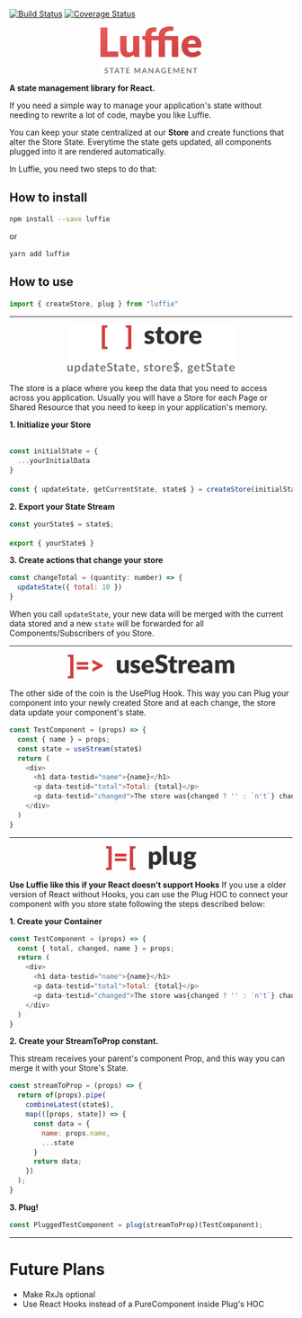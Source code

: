 [![Build Status](https://travis-ci.org/tegraoss/luffie.svg?branch=master)](https://travis-ci.org/tegraoss/luffie) [![Coverage Status](https://coveralls.io/repos/github/tegraoss/luffie/badge.svg?branch=master)](https://coveralls.io/github/tegraoss/luffie?branch=master)

<p align="center">
<img width="180" src="assets/luffiejs-logo-b.png">
</p>


**A state management library for React.**

If you need a simple way to manage your application's state without needing to rewrite a lot of code, maybe you like Luffie.

You can keep your state centralized at our **Store** and create functions that alter the Store State. Everytime the state gets updated, all components plugged into it are rendered automatically.

In Luffie, you need two steps to do that:

## How to install

```bash
npm install --save luffie
```

or

```bash
yarn add luffie
```

## How to use

```javascript
import { createStore, plug } from "luffie"
```

<hr />

<p align="center">
  <img src="assets/luffiejs-store.png">
</p>

The store is a place where you keep the data that you need to access across you application.
Usually you will have a Store for each Page or Shared Resource that you need to keep in your application's memory.

**1. Initialize your Store**

```javascript

const initialState = {
  ...yourInitialData
}

const { updateState, getCurrentState, state$ } = createStore(initialState);
```

**2. Export your State Stream**

```javascript
const yourState$ = state$;

export { yourState$ }
```

**3. Create actions that change your store**

```javascript
const changeTotal = (quantity: number) => {
  updateState({ total: 10 })
}
```

When you call `updateState`, your new data will be merged with the current data stored and a new `state` will be forwarded for all Components/Subscribers of you Store.

<hr />

<p align="center">
  <img src="assets/luffiejs-usestream.png">
</p>

The other side of the coin is the UsePlug Hook. This way you can Plug your component into your newly created Store and at each change, the store data update your component's state.

```javascript
const TestComponent = (props) => {
  const { name } = props;
  const state = useStream(state$)
  return (
    <div>
      <h1 data-testid="name">{name}</h1>
      <p data-testid="total">Total: {total}</p>
      <p data-testid="changed">The store was{changed ? '' : `n't`} changed.</p>
    </div>
  )
}
```

<hr />

<p align="center">
  <img src="assets/luffiejs-plug.png">
</p>

**Use Luffie like this if your React doesn't support Hooks**
If you use a older version of React without Hooks, you can use the Plug HOC to connect your component with you store state following the steps described below:

**1. Create your Container**

```javascript
const TestComponent = (props) => {
  const { total, changed, name } = props;
  return (
    <div>
      <h1 data-testid="name">{name}</h1>
      <p data-testid="total">Total: {total}</p>
      <p data-testid="changed">The store was{changed ? '' : `n't`} changed.</p>
    </div>
  )
}
```

**2. Create your StreamToProp constant.**

This stream receives your parent's component Prop, and this way you can merge it with your Store's State.

```javascript
const streamToProp = (props) => {
  return of(props).pipe(
    combineLatest(state$),
    map(([props, state]) => {
      const data = {
        name: props.name,
        ...state
      }
      return data;
    })
  );
}
```

**3. Plug!**

```javascript
const PluggedTestComponent = plug(streamToProp)(TestComponent);
```

<hr />

# Future Plans

- Make RxJs optional
- Use React Hooks instead of a PureComponent inside Plug's HOC
